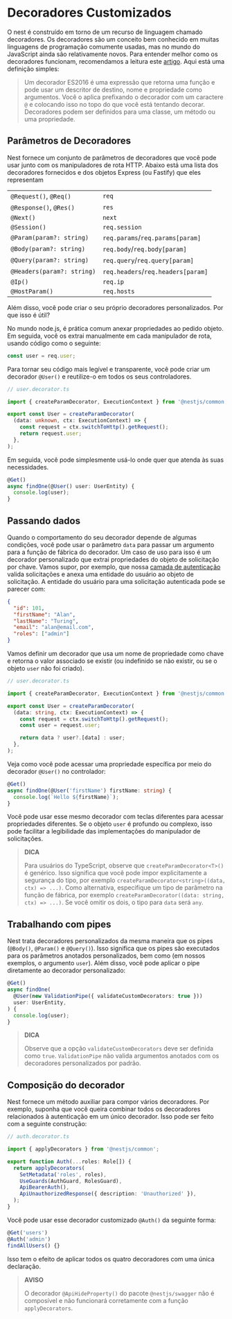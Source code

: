 # Decoradores Customizados

O nest é construído em torno de um recurso de linguagem chamado decoradores. Os decoradores são um conceito bem conhecido em muitas linguagens de programação comumente usadas, mas no mundo do JavaScript ainda são relativamente novos. Para entender melhor como os decoradores funcionam, recomendamos a leitura este [artigo](https://medium.com/google-developers/exploring-es7-decorators-76ecb65fb841). Aqui está uma definição simples:

> Um decorador ES2016 é uma expressão que retorna uma função e pode usar um descritor de destino, nome e propriedade como argumentos. Você o aplica prefixando o decorador com um caractere `@` e colocando isso no topo do que você está tentando decorar. Decoradores podem ser definidos para uma classe, um método ou uma propriedade.

## Parâmetros de Decoradores
Nest fornece um conjunto de parâmetros de decoradores que você pode usar junto com os manipuladores de rota HTTP. Abaixo está uma lista dos decoradores fornecidos e dos objetos Express (ou Fastify) que eles representam

|                         |               |
|-------------------------|---------------|
| `@Request()`, `@Req()`  | `req`         |
| `@Response()`, `@Res()` | `res`         |
| `@Next()`               | `next`        |
| `@Session()`            | `req.session` |
| `@Param(param?: string)` | `req.params`/`req.params[param]`|
| `@Body(param?: string)`  | `req.body`/`req.body[param]` |
| `@Query(param?: string)`	| `req.query`/`req.query[param]` |
| `@Headers(param?: string)`  | `req.headers`/`req.headers[param]` |
| `@Ip()`                     | `req.ip`    |
| `@HostParam()`              | `req.hosts` |

Além disso, você pode criar o seu próprio decoradores personalizados. Por que isso é útil?

No mundo node.js, é prática comum anexar propriedades ao pedido objeto. Em seguida, você os extrai manualmente em cada manipulador de rota, usando código como o seguinte:

```ts
const user = req.user;
```

Para tornar seu código mais legível e transparente, você pode criar um decorador `@User()` e reutilize-o em todos os seus controladores.

```ts
// user.decorator.ts

import { createParamDecorator, ExecutionContext } from '@nestjs/common';

export const User = createParamDecorator(
  (data: unknown, ctx: ExecutionContext) => {
    const request = ctx.switchToHttp().getRequest();
    return request.user;
  },
);
```

Em seguida, você pode simplesmente usá-lo onde quer que atenda às suas necessidades.

```ts
@Get()
async findOne(@User() user: UserEntity) {
  console.log(user);
}
```

## Passando dados
Quando o comportamento do seu decorador depende de algumas condições, você pode usar o parâmetro `data` para passar um argumento para a função de fábrica do decorador. Um caso de uso para isso é um decorador personalizado que extrai propriedades do objeto de solicitação por chave. Vamos supor, por exemplo, que nossa [camada de autenticação](/techniques/authentication.md) valida solicitações e anexa uma entidade do usuário ao objeto de solicitação. A entidade do usuário para uma solicitação autenticada pode se parecer com:

```json
{
  "id": 101,
  "firstName": "Alan",
  "lastName": "Turing",
  "email": "alan@email.com",
  "roles": ["admin"]
}
```

Vamos definir um decorador que usa um nome de propriedade como chave e retorna o valor associado se existir (ou indefinido se não existir, ou se o objeto `user` não foi criado).

```ts
// user.decorator.ts

import { createParamDecorator, ExecutionContext } from '@nestjs/common';

export const User = createParamDecorator(
  (data: string, ctx: ExecutionContext) => {
    const request = ctx.switchToHttp().getRequest();
    const user = request.user;

    return data ? user?.[data] : user;
  },
);
```

Veja como você pode acessar uma propriedade específica por meio do decorador `@User()` no controlador:

```ts
@Get()
async findOne(@User('firstName') firstName: string) {
  console.log(`Hello ${firstName}`);
}
```

Você pode usar esse mesmo decorador com teclas diferentes para acessar propriedades diferentes. Se o objeto `user` é profundo ou complexo, isso pode facilitar a legibilidade das implementações do manipulador de solicitações.

> **DICA**
> 
> Para usuários do TypeScript, observe que `createParamDecorator<T>()` é genérico. Isso significa que você pode impor explicitamente a segurança do tipo, por exemplo `createParamDecorator<string>((data, ctx) => ...)`. Como alternativa, especifique um tipo de parâmetro na função de fábrica, por exemplo `createParamDecorator((data: string, ctx) => ...)`. Se você omitir os dois, o tipo para `data` será `any`.

## Trabalhando com pipes
Nest trata decoradores personalizados da mesma maneira que os pipes (`@Body()`, `@Param()` e `@Query()`). Isso significa que os pipes são executados para os parâmetros anotados personalizados, bem como (em nossos exemplos, o argumento `user`). Além disso, você pode aplicar o pipe diretamente ao decorador personalizado:

```ts
@Get()
async findOne(
  @User(new ValidationPipe({ validateCustomDecorators: true }))
  user: UserEntity,
) {
  console.log(user);
}
```

> **DICA**
> 
> Observe que a opção `validateCustomDecorators` deve ser definida como `true`. `ValidationPipe` não valida argumentos anotados com os decoradores personalizados por padrão.

## Composição do decorador
Nest fornece um método auxiliar para compor vários decoradores. Por exemplo, suponha que você queira combinar todos os decoradores relacionados à autenticação em um único decorador. Isso pode ser feito com a seguinte construção:

```ts
// auth.decorator.ts

import { applyDecorators } from '@nestjs/common';

export function Auth(...roles: Role[]) {
  return applyDecorators(
    SetMetadata('roles', roles),
    UseGuards(AuthGuard, RolesGuard),
    ApiBearerAuth(),
    ApiUnauthorizedResponse({ description: 'Unauthorized' }),
  );
}
```

Você pode usar esse decorador customizado `@Auth()` da seguinte forma:

```ts
@Get('users')
@Auth('admin')
findAllUsers() {}
```

Isso tem o efeito de aplicar todos os quatro decoradores com uma única declaração.

> **AVISO**
> 
> O decorador `@ApiHideProperty()` do pacote `@nestjs/swagger` não é composível e não funcionará corretamente com a função `applyDecorators`.

